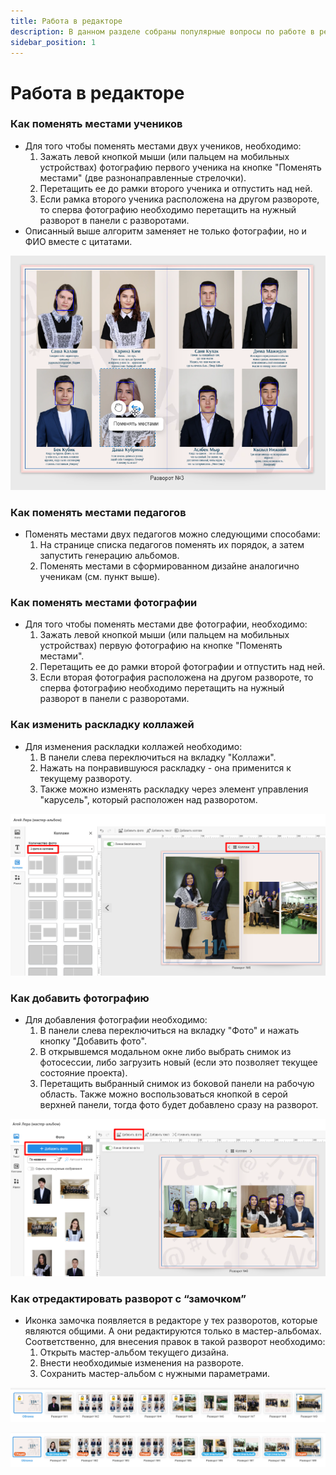 ```yaml
---
title: Работа в редакторе
description: В данном разделе собраны популярные вопросы по работе в редакторе
sidebar_position: 1
---
```


# Работа в редакторе

### Как поменять местами учеников
* Для того чтобы поменять местами двух учеников, необходимо:
    1. Зажать левой кнопкой мыши (или пальцем на мобильных устройствах) фотографию первого ученика на кнопке "Поменять местами" (две разнонаправленные стрелочки).
    2. Перетащить ее до рамки второго ученика и отпустить над ней.
    3. Если рамка второго ученика расположена на другом развороте, то сперва фотографию необходимо перетащить на нужный разворот в панели с разворотами.
* Описанный выше алгоритм заменяет не только фотографии, но и ФИО вместе с цитатами.

![](../_media/general/change-student-order.png)

### Как поменять местами педагогов
* Поменять местами двух педагогов можно следующими способами:
    1. На странице списка педагогов поменять их порядок, а затем запустить генерацию альбомов.
    2. Поменять местами в сформированном дизайне аналогично ученикам (см. пункт выше).

### Как поменять местами фотографии
* Для того чтобы поменять местами две фотографии, необходимо:
    1. Зажать левой кнопкой мыши (или пальцем на мобильных устройствах) первую фотографию на кнопке "Поменять местами".
    2. Перетащить ее до рамки второй фотографии и отпустить над ней.
    3. Если вторая фотография расположена на другом развороте, то сперва фотографию необходимо перетащить на нужный разворот в панели с разворотами.

### Как изменить раскладку коллажей
* Для изменения раскладки коллажей необходимо:
    1. В панели слева переключиться на вкладку "Коллажи".
    2. Нажать на понравившуюся раскладку - она применится к текущему развороту.
    3. Также можно изменять раскладку через элемент управления "карусель", который расположен над разворотом.

![](../_media/general/change-collage.png)

### Как добавить фотографию
* Для добавления фотографии необходимо:
    1. В панели слева переключиться на вкладку "Фото" и нажать кнопку "Добавить фото". 
    2. В открывшемся модальном окне либо выбрать снимок из фотосессии, либо загрузить новый (если это позволяет текущее состояние проекта).
    3. Перетащить выбранный снимок из боковой панели на рабочую область. Также можно воспользоваться кнопкой в серой верхней панели, тогда фото будет добавлено сразу на разворот.
    
![](../_media/general/add-photo.png) 

### Как отредактировать разворот с “замочком”
* Иконка замочка появляется в редакторе у тех разворотов, которые являются общими. А они редактируются только в мастер-альбомах. Соответственно, для внесения правок в такой разворот необходимо:
    1. Открыть мастер-альбом текущего дизайна.
    2. Внести необходимые изменения на развороте.
    3. Сохранить мастер-альбом с нужными параметрами.

![](../_media/general/locked.png) 

![](../_media/general/unlocked.png) 
